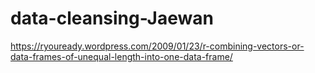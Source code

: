 # data-cleansing-Jaewan
https://ryouready.wordpress.com/2009/01/23/r-combining-vectors-or-data-frames-of-unequal-length-into-one-data-frame/
